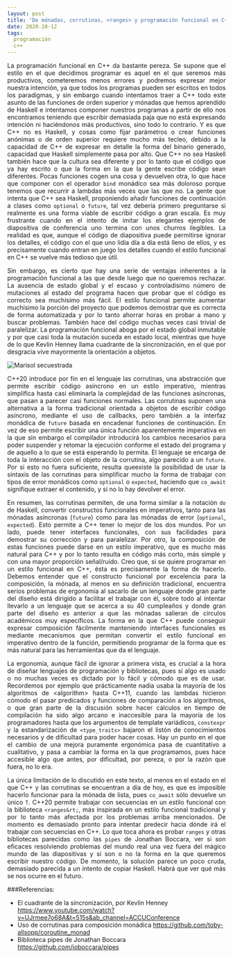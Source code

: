 ```yaml
---
layout: post
title: 'De mónadas, corrutinas, <ranges> y programación funcional en C++'
date: 2020-10-12
tags:
  programación
  c++
---
```

<p style='text-align: justify;'>La programación funcional en C++ da bastante pereza. Se supone que el estilo en el que decidimos programar es aquel en el que seremos más productivos, cometeremos menos errores y podremos expresar mejor nuestra intención, ya que todos los programas pueden ser escritos en todos los paradigmas, y sin embargo cuando intentamos traer a C++ todo este asunto de las funciones de orden superior y mónadas que hemos aprendido de Haskell e intentamos componer nuestros programas a partir de ello nos encontramos teniendo que escribir demasiada paja que no está expresando intención ni haciéndonos más productivos, sino todo lo contrario. Y es que C++ no es Haskell, y cosas como fijar parámetros o crear funciones anónimas o de orden superior requiere mucho más tecleo, debido a la capacidad de C++ de expresar en detalle la forma del binario generado, capacidad que Haskell simplemente pasa por alto. Que C++ no sea Haskell también hace que la cultura sea diferente y por lo tanto que el código que ya hay escrito o que la forma en la que la gente escribe código sean diferentes. Pocas funciones cogen una cosa y devuelven otra, lo que hace que componer con el operador <code>bind</code> monádico sea más doloroso porque tenemos que recurrir a lambdas más veces que las que no. La gente que intenta que C++ sea Haskell, proponiendo añadir funciones de continuación a clases como <code>optional</code> o <code>future</code>, tal vez debería primero preguntarse si realmente es una forma viable de escribir código a gran escala. Es muy frustrante cuando en el intento de imitar los elegantes ejemplos de diapositiva de conferencia uno termina con unos churros ilegibles. La realidad es que, aunque el código de diapositiva puede permitirse ignorar los detalles, el código con el que uno lidia día a día está lleno de ellos, y es precisamente cuando entran en juego los detalles cuando el estilo funcional en C++ se vuelve más tedioso que útil.</p>

<p style='text-align: justify;'>Sin embargo, es cierto que hay una serie de ventajas inherentes a la programación funcional a las que desde luego que no queremos rechazar. La ausencia de estado global y el escaso y controladísimo número de mutaciones al estado del programa hacen que probar que el código es correcto sea muchísimo más fácil. El estilo funcional permite aumentar muchísimo la porción del proyecto que podemos demostrar que es correcta de forma automatizada y por lo tanto ahorrar horas en probar a mano y buscar problemas. También hace del código muchas veces casi trivial de paralelizar. La programación funcional aboga por el estado global inmutable y por que casi toda la mutación suceda en estado local, mientras que huye de lo que Kevlin Henney llama cuadrante de la sincronización, en el que por desgracia vive mayormente la orientación a objetos.</p>

![Marisol secuestrada](https://raw.githubusercontent.com/asielorz/blog/master/images/cuadrante-sincronizacion.png)

<p style='text-align: justify;'>C++20 introduce por fin en el lenguaje las corrutinas, una abstracción que permite escribir código asíncrono en un estilo imperativo, mientras simplifica hasta casi eliminarla la complejidad de las funciones asíncronas, que pasan a parecer casi funciones normales. Las corrutinas suponen una alternativa a la forma tradicional orientada a objetos de escribir código asíncrono, mediante el uso de callbacks, pero también a la interfaz monádica de <code>future</code> basada en encadenar funciones de continuación. En vez de eso permite escribir una única función aparentemente imperativa en la que sin embargo el compilador introducirá los cambios necesarios para poder suspender y retomar la ejecución conforme el estado del programa y de aquello a lo que se está esperando lo permita. El lenguaje se encarga de toda la interacción con el objeto de la corrutina, algo parecido a un <code>future</code>. Por si esto no fuera suficiente, resulta queexiste la posibilidad de usar la sintaxis de las corrutinas para simplificar mucho la forma de trabajar con tipos de error monádicos como <code>optional</code> o <code>expected</code>, haciendo que <code>co_await</code> signifique extraer el contenido, y si no lo hay devolver el error.</p>

<p style='text-align: justify;'>En resumen, las corrutinas permiten, de una forma similar a la notación <code>do</code> de Haskell, convertir constructos funcionales en imperativos, tanto para las mónadas asíncronas (<code>future</code>) como para las mónadas de error (<code>optional</code>, <code>expected</code>). Esto permite a C++ tener lo mejor de los dos mundos. Por un lado, puede tener interfaces funcionales, con sus facilidades para demostrar su corrección y para paralelizar. Por otro, la composición de estas funciones puede darse en un estilo imperativo, que es mucho más natural para C++ y por lo tanto resulta en código más corto, más simple y con una mayor proporción señal/ruido. Creo que, si se quiere programar en un estilo funcional en C++, ésta es precisamente la forma de hacerlo. Debemos entender que el constructo funcional por excelencia para la composición, la mónada, al menos en su definición tradicional, encuentra serios problemas de ergonomía al sacarlo de un lenguaje donde gran parte del diseño está dirigido a facilitar el trabajar con él, sobre todo al intentar llevarlo a un lenguaje que se acerca a su 40 cumpleaños y donde gran parte del diseño es anterior a que las mónadas salieran de círculos académicos muy específicos. La forma en la que C++ puede conseguir expresar composición fácilmente manteniendo interfaces funcionales es mediante mecanismos que permitan convertir el estilo funcional en imperativo dentro de la función, permitiendo programar de la forma que es más natural para las herramientas que da el lenguaje.</p>

<p style='text-align: justify;'>La ergonomía, aunque fácil de ignorar a primera vista, es crucial a la hora de diseñar lenguajes de programación y bibliotecas, pues si algo es usado o no muchas veces es dictado por lo fácil y cómodo que es de usar. Recordemos por ejemplo que prácticamente nadia usaba la mayoría de los algoritmos de &lt;algorithm&gt; hasta C++11, cuando las lambdas hicieron cómodo el pasar predicados y funciones de comparación a los algoritmos, o que gran parte de la discusión sobre hacer cálculos en tiempo de compilación ha sido algo arcano e inaccesible para la mayoría de los programadores hasta que los argumentos de template variádicos, <code>constexpr</code> y la estandarización de <code>&lt;type_traits&gt;</code> bajaron el listón de conocimientos necesarios y de dificultad para poder hacer cosas. Hay un punto en el que el cambio de una mejora puramente ergonómica pasa de cuantitativo a cualitativo, y pasa a cambiar la forma en la que programamos, pues hace accesible algo que antes, por dificultad, por pereza, o por la razón que fuera, no lo era.</p>

<p style='text-align: justify;'>La única limitación de lo discutido en este texto, al menos en el estado en el que C++ y las corrutinas se encuentran a día de hoy, es que es imposible hacerlo funcionar para la mónada de lista, pues <code>co_await</code> sólo devuelve un único <code>T</code>. C++20 permite trabajar con secuencias en un estilo funcional con la biblioteca <code>&lt;ranges&rt;</code>, más inspirada en un estilo funcional tradicional y por lo tanto más afectada por los problemas arriba mencionados. De momento es demasiado pronto para intentar predecir hacia dónde irá el trabajar con secuencias en C++. Lo que toca ahora es probar <code>ranges</code> y otras bibliotecas parecidas como las <code>pipes</code> de Jonathan Boccara, ver si son eficaces resolviendo problemas del mundo real una vez fuera del mágico mundo de las diapositivas y si son o no la forma en la que queremos escribir nuestro código. De momento, la solución parece un poco cruda, demasiado parecida a un intento de copiar Haskell. Habrá que ver qué más se nos ocurre en el futuro.</p>

###Referencias:

- El cuadrante de la sincronización, por Kevlin Henney https://www.youtube.com/watch?v=UJrmee7o68A&t=515s&ab_channel=ACCUConference
- Uso de corrutinas para composición monádica https://github.com/toby-allsopp/coroutine_monad
- Biblioteca pipes de Jonathan Boccara https://github.com/joboccara/pipes